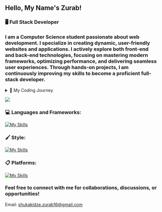 ## Hello, My Name's Zurab!  

### 🖥️ Full Stack Developer
### I am a Computer Science student passionate about web development. I specialize in creating dynamic, user-friendly websites and applications. I actively explore both front-end and back-end technologies, focusing on mastering modern frameworks, optimizing performance, and delivering seamless user experiences. Through hands-on projects, I am continuously improving my skills to become a proficient full-stack developer.

<details>
  <summary>🚀 My Coding Journey</summary>
 
<h5>
I started my journey by learning the fundamentals of HTML, CSS, and JavaScript. As I delved deeper into JavaScript, I explored TypeScript and its powerful features. Over time, I mastered modern frameworks like React.js and Next.js, enabling me to build interactive, scalable web applications. Later, I expanded into backend development with Node.js, further strengthening my full-stack development expertise.
</h5>
  
</details>

![](https://komarev.com/ghpvc/?username=ZuRaSha16&color=blue)


### 💻 Languages and Frameworks:
[![My Skills](https://skillicons.dev/icons?i=js,ts,cpp,python,react,,vite,nextjs,nodejs,git&theme=dark)](https://skillicons.dev)  

### 🖌️ Style:
[![My Skills](https://skillicons.dev/icons?i=css,tailwind,figma&theme=dark)](https://skillicons.dev)  

### 📋 Platforms:
[![My Skills](https://skillicons.dev/icons?i=github,linkedin&theme=dark)](https://skillicons.dev) 

### Feel free to connect with me for collaborations, discussions, or opportunities! <br>
Email: shukakidze.zurab16@gmail.com
